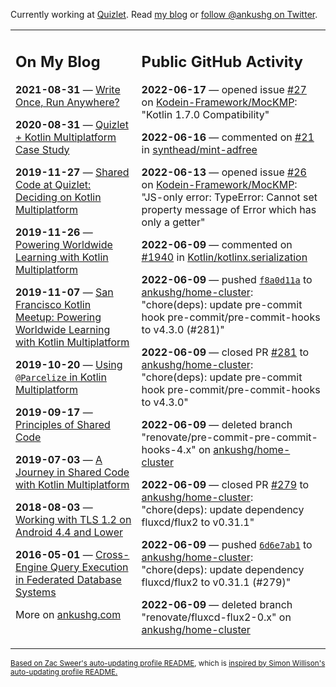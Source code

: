 Currently working at [Quizlet](https://quizlet.com/). Read [my blog](https://ankushg.com/) or [follow @ankushg on Twitter](https://twitter.com/ankushg).

<table><tr><td valign="top" width="40%">

## On My Blog
<!-- blog starts -->
**2021-08-31** — [Write Once, Run Anywhere?](https://ankushg.com/posts/write-once-run-anywhere-increment/)

**2020-08-31** — [Quizlet + Kotlin Multiplatform Case Study](https://ankushg.com/posts/quizlet-kotlin-multiplatform-case-study/)

**2019-11-27** — [Shared Code at Quizlet: Deciding on Kotlin Multiplatform](https://ankushg.com/posts/shared-code-kotlin-multiplatform/)

**2019-11-26** — [Powering Worldwide Learning with Kotlin Multiplatform](https://ankushg.com/speaking/droidcon-sf-2019)

**2019-11-07** — [San Francisco Kotlin Meetup: Powering Worldwide Learning with Kotlin Multiplatform](https://ankushg.com/speaking/sf-kotlin-meetup-2019)

**2019-10-20** — [Using `@Parcelize` in Kotlin Multiplatform](https://ankushg.com/posts/multiplatform-parcelize/)

**2019-09-17** — [Principles of Shared Code](https://ankushg.com/speaking/denver-startup-week-2019)

**2019-07-03** — [A Journey in Shared Code with Kotlin Multiplatform](https://ankushg.com/speaking/droidcon-berlin-2019)

**2018-08-03** — [Working with TLS 1.2 on Android 4.4 and Lower](https://ankushg.com/posts/tls-1.2-on-android/)

**2016-05-01** — [Cross-Engine Query Execution in Federated Database Systems](https://ankushg.com/projects/thesis)
<!-- blog ends -->
More on [ankushg.com](https://ankushg.com/)
</td><td valign="top" width="60%">

## Public GitHub Activity
<!-- githubActivity starts -->
**2022-06-17** — opened issue [#27](https://github.com/Kodein-Framework/MocKMP/issues/27) on [Kodein-Framework/MocKMP](https://api.github.com/repos/Kodein-Framework/MocKMP): "Kotlin 1.7.0 Compatibility"

**2022-06-16** — commented on [#21](https://github.com/synthead/mint-adfree/issues/21#issuecomment-1158057764) in [synthead/mint-adfree](https://api.github.com/repos/synthead/mint-adfree)

**2022-06-13** — opened issue [#26](https://github.com/Kodein-Framework/MocKMP/issues/26) on [Kodein-Framework/MocKMP](https://api.github.com/repos/Kodein-Framework/MocKMP): "JS-only error: TypeError: Cannot set property message of Error which has only a getter"

**2022-06-09** — commented on [#1940](https://github.com/Kotlin/kotlinx.serialization/issues/1940#issuecomment-1151594065) in [Kotlin/kotlinx.serialization](https://api.github.com/repos/Kotlin/kotlinx.serialization)

**2022-06-09** — pushed [`f8a0d11a`](https://github.com/ankushg/home-cluster/commit/f8a0d11a362166a2687d1ca80862b439cc763ced) to [ankushg/home-cluster](https://api.github.com/repos/ankushg/home-cluster): "chore(deps): update pre-commit hook pre-commit/pre-commit-hooks to v4.3.0 (#281)"

**2022-06-09** — closed PR [#281](https://github.com/ankushg/home-cluster/pull/281) to [ankushg/home-cluster](https://api.github.com/repos/ankushg/home-cluster): "chore(deps): update pre-commit hook pre-commit/pre-commit-hooks to v4.3.0"

**2022-06-09** — deleted branch "renovate/pre-commit-pre-commit-hooks-4.x" on [ankushg/home-cluster](https://api.github.com/repos/ankushg/home-cluster)

**2022-06-09** — closed PR [#279](https://github.com/ankushg/home-cluster/pull/279) to [ankushg/home-cluster](https://api.github.com/repos/ankushg/home-cluster): "chore(deps): update dependency fluxcd/flux2 to v0.31.1"

**2022-06-09** — pushed [`6d6e7ab1`](https://github.com/ankushg/home-cluster/commit/6d6e7ab17ea425ea7a9fb964e367730fc96a8904) to [ankushg/home-cluster](https://api.github.com/repos/ankushg/home-cluster): "chore(deps): update dependency fluxcd/flux2 to v0.31.1 (#279)"

**2022-06-09** — deleted branch "renovate/fluxcd-flux2-0.x" on [ankushg/home-cluster](https://api.github.com/repos/ankushg/home-cluster)
<!-- githubActivity ends -->
</td></tr></table>

<sub><a href="https://github.com/ZacSweers/ZacSweers">Based on Zac Sweer's auto-updating profile README</a>, which is <a href="https://simonwillison.net/2020/Jul/10/self-updating-profile-readme/">inspired by Simon Willison's auto-updating profile README.</a></sub>